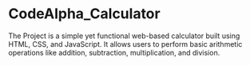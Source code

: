 # CodeAlpha_Calculator
The Project is a simple yet functional web-based calculator built using HTML, CSS, and JavaScript. It allows users to perform basic arithmetic operations like addition, subtraction, multiplication, and division. 
